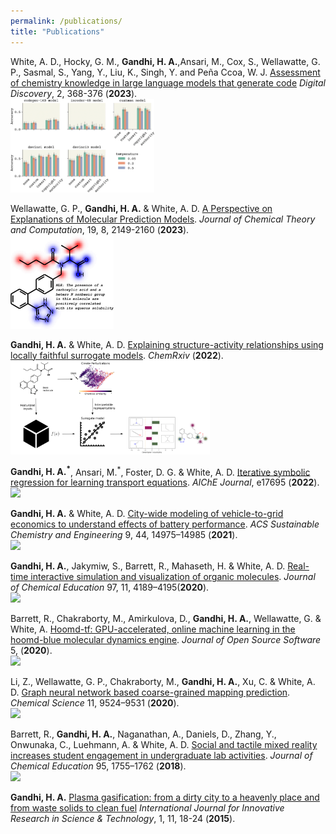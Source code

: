 ```yaml
---
permalink: /publications/
title: "Publications"
---
```


White, A. D., Hocky, G. M., **Gandhi, H. A.**,Ansari, M., Cox, S., Wellawatte, G. P., Sasmal, S., Yang, Y.,  Liu, K., Singh, Y. and Peña Ccoa, W. J. [Assessment of chemistry knowledge in large language models that generate code](https://pubs.rsc.org/en/content/articlehtml/2023/dd/d2dd00087c) *Digital Discovery*, 2, 368-376 (**2023**).\
<img class="pub-img" src="../assets/images/chemai.png" height="150px">

Wellawatte, G. P., **Gandhi, H. A.** & White, A. D. [A Perspective on Explanations of Molecular Prediction Models](https://pubs.acs.org/doi/full/10.1021/acs.jctc.2c01235). *Journal of Chemical Theory and Computation*, 19, 8, 2149-2160 (**2023**).\
<img class="pub-img" src="../assets/images/perspective_xai.png" height="150px">

**Gandhi, H. A.** & White, A. D. [Explaining structure-activity relationships using locally faithful surrogate models](https://chemrxiv.org/engage/chemrxiv/article-details/633731d1f764e6e535093041). *ChemRxiv* (**2022**).\
<img class="pub-img" src="../assets/images/xai.png" height="150px">

**Gandhi, H. A.<sup>\*</sup>**, Ansari, M.<sup>\*</sup>, Foster, D. G. & White, A. D. [Iterative symbolic regression for learning transport equations](https://aiche.onlinelibrary.wiley.com/doi/abs/10.1002/aic.17695). *AIChE Journal*, e17695 (**2022**).\
<img class="pub-img" src="../assets/images/al-cfd.jpg" height="150px">

**Gandhi, H. A.** & White, A. D. [City-wide modeling of vehicle-to-grid economics to understand effects of battery performance](https://doi.org/10.1021/acssuschemeng.1c05490). *ACS Sustainable Chemistry and Engineering* 9, 44, 14975–14985 (**2021**).\
<img class="pub-img" src="../assets/images/v2g.jpg" height="150px">

**Gandhi, H. A.**, Jakymiw, S., Barrett, R., Mahaseth, H. & White, A. D. [Real-time interactive simulation and visualization of organic molecules](https://pubs.acs.org/doi/abs/10.1021/acs.jchemed.9b01161). *Journal of Chemical Education* 97, 11, 4189–4195(**2020**).\
<img class="pub-img" src="../assets/images/vr.jpg" height="150px">

Barrett, R., Chakraborty, M., Amirkulova, D., **Gandhi, H. A.**, Wellawatte, G. & White, A. [Hoomd-tf: GPU-accelerated, online machine learning in the hoomd-blue molecular dynamics engine](https://doi.org/10.21105/joss.02367). *Journal of Open Source Software* 5, (**2020**).\
<img class="pub-img" src="../assets/images/htf.jpg" height="150px">

Li, Z., Wellawatte, G. P., Chakraborty, M., **Gandhi, H. A.**, Xu, C. & White, A. D. [Graph neural network based coarse-grained mapping prediction](https://pubs.rsc.org/en/content/articlehtml/2020/sc/d0sc02458a). *Chemical Science* 11, 9524–9531 (**2020**).\
<img class="pub-img" src="../assets/images/dsgpm.jpg" height="150px">

Barrett, R., **Gandhi, H. A.**, Naganathan, A., Daniels, D., Zhang, Y., Onwunaka, C., Luehmann, A. & White, A. D. [Social and tactile mixed reality increases student engagement in undergraduate lab activities](https://pubs.acs.org/doi/abs/10.1021/acs.jchemed.8b00212). *Journal of Chemical Education* 95, 1755–1762 (**2018**).\
<img class="pub-img" src="../assets/images/ar.jpg" height="150px">

**Gandhi, H. A.** [Plasma gasification: from a dirty city to a heavenly place and from waste solids to clean fuel](https://ijirst.org/Article.php?manuscript=IJIRSTV1I11008) *International Journal for Innovative Research in Science & Technology*, 1, 11, 18-24 (**2015**).
